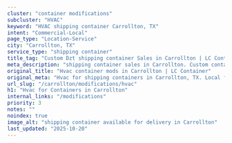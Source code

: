 ```yaml
---
cluster: "container modifications"
subcluster: "HVAC"
keyword: "HVAC shipping container Carrollton, TX"
intent: "Commercial-Local"
page_type: "Location-Service"
city: "Carrollton, TX"
service_type: "shipping container"
title_tag: "Custom Dzt shipping container Sales in Carrollton | LC Container"
meta_description: "shipping container sales in Carrollton. Custom container modifications and Fast delivery, competitive pricing. Serving modifications area. Quote ID: O0M. Call (214) 524-4168 for your free quote today."
original_title: "Hvac container mods in Carrollton | LC Container"
original_meta: "Hvac for shipping containers in Carrollton, TX. Local fabrication & pro install. LC Container — Since 2003. Get a quote."
url_slug: "/carrollton/modifications/hvac"
h1: "Hvac for Containers in Carrollton"
internal_links: "/modifications"
priority: 3
notes: ""
noindex: true
image_alt: "shipping container available for delivery in Carrollton"
last_updated: "2025-10-20"
---
```


<!-- TODO: Add unique city/inventory copy, images, and internal links here. -->
